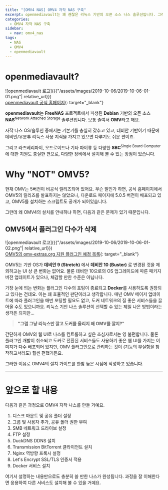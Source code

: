 ```yaml
---
title: "[OMV4 NAS] OMV4 자작 NAS 구축"
excerpt: openmediavault는 꽤 괜찮은 리눅스 기반의 오픈 소스 나스 솔루션입니다. 그래서 OMV4 기반의 자작 나스를 만들어보려고 해요.
categories:
  - OMV4 자작 NAS 구축
sidebar:
  - nav: omv4_nas
tags:
  - NAS
  - OMV4
  - openmediavault
---
```


# openmediavault?

![openmediavault 로고]({{"/assets/images/2019-10-06/2019-10-06-01-01.png"| relative_url}})  
[openmediavault 공식 홈페이지](https://www.openmediavault.org/){: target="_blank"}

**openmediavault**는 **FreeNAS** 프로젝트에서 파생된 **Debian** 기반의 오픈 소스 **NAS**<sup>Network Attached Storage</sup> 솔루션입니다. 보통 줄여서 **OMV**라고 해요.

자작 나스 OS/솔루션 중에서는 기본기를 충실히 갖추고 있고, 데비안 기반이기 때문에 데비안/우분투 리눅스 사용 지식을 가지고 있으면 다루기도 쉬운 편이죠.

그리고 라즈베리파이, 오드로이드나 기타 파이류 등 다양한 **SBC**<sup>Single Board Computer</sup>에 대한 지원도 충실한 편으로, 다양한 장비에서 설치해 볼 수 있는 장점이 있습니다.

# Why "NOT" OMV5?

현재 OMV는 5버전이 비공식 릴리즈되어 있어요. 무슨 말인가 하면, 공식 홈페이지에서 OMV5의 릴리즈를 발표하지는 않았으나, 다운로드 페이지에 5.0.5 버전이 배포되고 있고, OMV5를 설치하는 스크립트도 공개가 되어있습니다.

그런데 왜 OMV4의 설치를 안내하냐 하면, 다음과 같은 문제가 있기 때문입니다.

## OMV5에서 플러그인 다수가 삭제

![openmediavault 로고]({{"/assets/images/2019-10-06/2019-10-06-01-02.png"| relative_url}})  
[OMV5의 omv-extras.org 지원 플러그인 예정 목록](https://forum.openmediavault.org/index.php/Thread/24545-Why-should-you-use-or-not-use-dockers/?postID=186122#post186122){: target="_blank"}

OMV5는 기반 OS가  **데비안 9 (Stretch)** 에서 **데비안 10 (Buster)** 로 변경된 것을 제외하고는 UI 상 큰 변화는 없어요. 물론 데비안 10으로의 OS 업그레이드에 따른 패키지 버전 업데이트가 있으나, 체감할 만한 수준은 아닙니다.

가장 눈에 띄는 변화는 플러그인 다수의 포팅이 종료되고 **Docker**를 사용하도록 권장되고 있다는 건데요. 이는 꽤 효율적인 판단이라고 생각합니다. 매년 OMV 메이저 업데이트에 따라 플러그인을 매번 포팅할 필요도 없고, 도커 네트워크의 질 좋은 서비스들을 끌어올 수도 있으니까요. 리눅스 기반 나스 솔루션이 선택할 수 있는 제일 나은 방법이라는 생각은 되지만...

> **"그럼 그냥 리눅스만 깔고 도커를 올리지 왜 OMV를 깔지?"**

간단하게 OMV의 웹 UI로 나스를 컨트롤하고 싶은 초심자로서는 영 불편합니다. 물론 플러그인 개발이 취소되고 도커로 전환된 서비스들도 사용하기 좋은 웹 UI를 가지는 이미지가 다수 배포되어 있지만, OMV 플러그인으로 관리하는 것이 (기능의 부실함을 참작하고서라도) 훨씬 편했거든요.

그러한 이유로 OMV4의 설치 가이드를 한참 늦은 시점에 작성하고 있습니다.

---

# 앞으로 할 내용

다음과 같은 과정으로 OMV4 자작 나스를 만들 거예요.

1. 디스크 마운트 및 공유 폴더 설정
1. 그룹 및 사용자 추가, 공유 폴더 권한 부여
1. SMB 네트워크 드라이브 설정
1. FTP 설정
1. DuckDNS DDNS 설치
1. Transmission BitTorrent 클라이언트 설치
1. Nginx 역방향 프록시 설정
1. Let's Encrypt SSL/TLS 인증서 적용
1. Docker 서비스 설치

여기서 설명하는 내용만으로도 충분히 쓸 만한 나스가 완성됩니다. 과정을 잘 이해한다면 응용하여 다른 서비스도 설치해 볼 수 있을 거예요.
